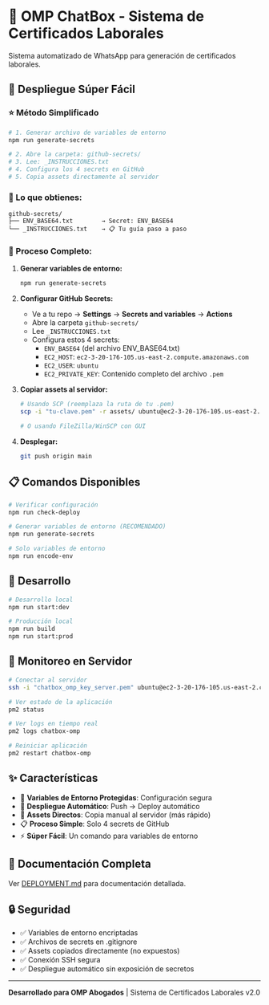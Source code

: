 # 🤖 OMP ChatBox - Sistema de Certificados Laborales

Sistema automatizado de WhatsApp para generación de certificados laborales.

## 🚀 Despliegue Súper Fácil

### ⭐ Método Simplificado
```bash
# 1. Generar archivo de variables de entorno
npm run generate-secrets

# 2. Abre la carpeta: github-secrets/
# 3. Lee: _INSTRUCCIONES.txt
# 4. Configura los 4 secrets en GitHub
# 5. Copia assets directamente al servidor
```

### 📂 Lo que obtienes:
```
github-secrets/
├── ENV_BASE64.txt        → Secret: ENV_BASE64
└── _INSTRUCCIONES.txt    → 📋 Tu guía paso a paso
```

### 🎯 Proceso Completo:

1. **Generar variables de entorno:**
   ```bash
   npm run generate-secrets
   ```

2. **Configurar GitHub Secrets:**
   - Ve a tu repo → **Settings** → **Secrets and variables** → **Actions**
   - Abre la carpeta `github-secrets/`
   - Lee `_INSTRUCCIONES.txt`
   - Configura estos 4 secrets:
     - `ENV_BASE64` (del archivo ENV_BASE64.txt)
     - `EC2_HOST`: `ec2-3-20-176-105.us-east-2.compute.amazonaws.com`
     - `EC2_USER`: `ubuntu`
     - `EC2_PRIVATE_KEY`: Contenido completo del archivo `.pem`

3. **Copiar assets al servidor:**
   ```bash
   # Usando SCP (reemplaza la ruta de tu .pem)
   scp -i "tu-clave.pem" -r assets/ ubuntu@ec2-3-20-176-105.us-east-2.compute.amazonaws.com:/home/ubuntu/omp_chatbox/
   
   # O usando FileZilla/WinSCP con GUI
   ```

4. **Desplegar:**
   ```bash
   git push origin main
   ```

## 📋 Comandos Disponibles

```bash
# Verificar configuración
npm run check-deploy

# Generar variables de entorno (RECOMENDADO)
npm run generate-secrets

# Solo variables de entorno
npm run encode-env
```

## 🔧 Desarrollo

```bash
# Desarrollo local
npm run start:dev

# Producción local
npm run build
npm run start:prod
```

## 🔧 Monitoreo en Servidor

```bash
# Conectar al servidor
ssh -i "chatbox_omp_key_server.pem" ubuntu@ec2-3-20-176-105.us-east-2.compute.amazonaws.com

# Ver estado de la aplicación
pm2 status

# Ver logs en tiempo real
pm2 logs chatbox-omp

# Reiniciar aplicación
pm2 restart chatbox-omp
```

## ✨ Características

- 🔧 **Variables de Entorno Protegidas**: Configuración segura
- 🤖 **Despliegue Automático**: Push → Deploy automático
- 📁 **Assets Directos**: Copia manual al servidor (más rápido)
- 📋 **Proceso Simple**: Solo 4 secrets de GitHub
- ⚡ **Súper Fácil**: Un comando para variables de entorno

## 📖 Documentación Completa

Ver [DEPLOYMENT.md](./DEPLOYMENT.md) para documentación detallada.

## 🔒 Seguridad

- ✅ Variables de entorno encriptadas  
- ✅ Archivos de secrets en .gitignore
- ✅ Assets copiados directamente (no expuestos)
- ✅ Conexión SSH segura
- ✅ Despliegue automático sin exposición de secretos

---

**Desarrollado para OMP Abogados** | Sistema de Certificados Laborales v2.0
